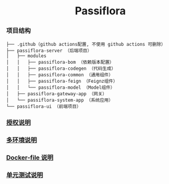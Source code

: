 <div align=center>
<h1>Passiflora</h1>
</div>

### 项目结构
```shell
├── .github（github actions配置, 不使用 github actions 可删除）
├── passiflora-server （后端项目）
│   ├── modules
│   │   ├── passiflora-bom （依赖版本配置）
│   │   ├── passiflora-codegen （代码生成）
│   │   ├── passiflora-common （通用组件）
│   │   ├── passiflora-feign （Feignz组件）
│   │   └── passiflora-model （Model组件）
│   ├── passiflora-gateway-app （网关）
│   └── passiflora-system-app （系统应用）
└── passiflora-ui （前端项目）
```
### [授权说明](document%2Fzh%2FLicense.md)

### [多环境说明](document%2Fzh%2FMultiEnv.md)

### [Docker-file 说明](document%2Fzh%2FDockerfile.md)

### [单元测试说明](document%2Fzh%2FUnitTest.md)